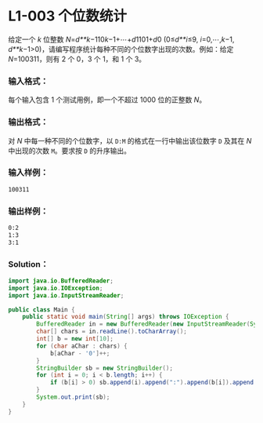 # L1-003 个位数统计

给定一个 _k_ 位整数 _N_=*d\*\*k*−110*k*−1+⋯+*d*1101+*d*0 (0≤*d\*\*i*≤9, _i_=0,⋯,*k*−1, *d\*\*k*−1>0)，请编写程序统计每种不同的个位数字出现的次数。例如：给定 _N_=100311，则有 2 个 0，3 个 1，和 1 个 3。

### 输入格式：

每个输入包含 1 个测试用例，即一个不超过 1000 位的正整数 _N_。

### 输出格式：

对 _N_ 中每一种不同的个位数字，以 `D:M` 的格式在一行中输出该位数字 `D` 及其在 _N_ 中出现的次数 `M`。要求按 `D` 的升序输出。

### 输入样例：

```tex
100311
```

### 输出样例：

```tex
0:2
1:3
3:1
```

### Solution：

```java
import java.io.BufferedReader;
import java.io.IOException;
import java.io.InputStreamReader;

public class Main {
    public static void main(String[] args) throws IOException {
        BufferedReader in = new BufferedReader(new InputStreamReader(System.in));
        char[] chars = in.readLine().toCharArray();
        int[] b = new int[10];
        for (char aChar : chars) {
            b[aChar - '0']++;
        }
        StringBuilder sb = new StringBuilder();
        for (int i = 0; i < b.length; i++) {
            if (b[i] > 0) sb.append(i).append(":").append(b[i]).append("\n");
        }
        System.out.print(sb);
    }
}
```
